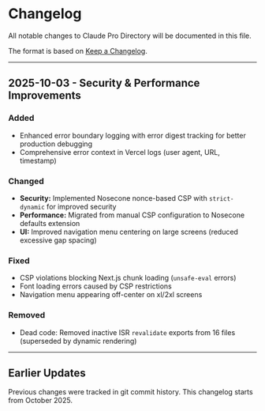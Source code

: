 # Changelog

All notable changes to Claude Pro Directory will be documented in this file.

The format is based on [Keep a Changelog](https://keepachangelog.com/en/1.0.0/).

---

## 2025-10-03 - Security & Performance Improvements

### Added
- Enhanced error boundary logging with error digest tracking for better production debugging
- Comprehensive error context in Vercel logs (user agent, URL, timestamp)

### Changed
- **Security:** Implemented Nosecone nonce-based CSP with `strict-dynamic` for improved security
- **Performance:** Migrated from manual CSP configuration to Nosecone defaults extension
- **UI:** Improved navigation menu centering on large screens (reduced excessive gap spacing)

### Fixed
- CSP violations blocking Next.js chunk loading (`unsafe-eval` errors)
- Font loading errors caused by CSP restrictions
- Navigation menu appearing off-center on xl/2xl screens

### Removed
- Dead code: Removed inactive ISR `revalidate` exports from 16 files (superseded by dynamic rendering)

---

## Earlier Updates

Previous changes were tracked in git commit history. This changelog starts from October 2025.
